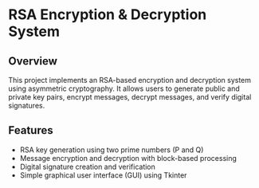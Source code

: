# RSA Encryption & Decryption System  

## Overview  
This project implements an RSA-based encryption and decryption system using asymmetric cryptography. It allows users to generate public and private key pairs, encrypt messages, decrypt messages, and verify digital signatures.  

## Features  
- RSA key generation using two prime numbers (P and Q)  
- Message encryption and decryption with block-based processing  
- Digital signature creation and verification  
- Simple graphical user interface (GUI) using Tkinter  

